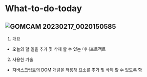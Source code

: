 # What-to-do-today

![GOMCAM 20230217_0020150585](https://user-images.githubusercontent.com/103127767/219409326-334b6258-53e3-462b-888e-36fdbe9146de.gif)
-------------------------------------------------------------------------------------------------------------------------------------

1. 개요
- 오늘의 할 일을 추가 및 삭제 할 수 있는 미니프로젝트

2. 사용한 기술
- 자바스크립트의 DOM 개념을 적용해 요소를 추가 및 삭제 할 수 있도록 함


